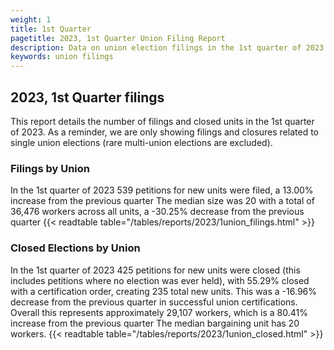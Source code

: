 ```yaml
---
weight: 1
title: 1st Quarter
pagetitle: 2023, 1st Quarter Union Filing Report
description: Data on union election filings in the 1st quarter of 2023
keywords: union filings
---
```


## 2023, 1st Quarter filings

This report details the number of filings and closed units in the 1st quarter of 2023. As a reminder, we are only showing filings and closures related to single union elections (rare multi-union elections are excluded).

### Filings by Union
In the 1st quarter of 2023 539 petitions for new units were filed, a 13.00% increase from the previous quarter The median size was 20 with a total of 36,476 workers across all units, a -30.25% decrease from the previous quarter
{{< readtable table="/tables/reports/2023/1union_filings.html" >}}

### Closed Elections by Union
In the 1st quarter of 2023 425 petitions for new units were closed (this includes petitions where no election was ever held), with 55.29% closed with a certification order, creating 235 total new units. This was a -16.96% decrease from the previous quarter in successful union certifications. Overall this represents approximately 29,107 workers, which is a 80.41% increase from the previous quarter The median bargaining unit has 20 workers.
{{< readtable table="/tables/reports/2023/1union_closed.html" >}}
